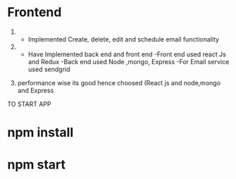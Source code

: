 # Frontend

1) - Implemented Create, delete, edit and schedule email functionality
2) - Have Implemented back end and front end 
      -Front end used react Js and Redux
      -Back end used Node ,mongo, Express 
      -For Email service used sendgrid
      
3) performance wise its good hence choosed (React js and node,mongo and Express


TO START APP
 # npm install
 # npm start
